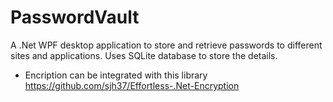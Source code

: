 # PasswordVault
A .Net WPF desktop application to store and retrieve passwords to different sites and applications. Uses SQLite database to store the details.

- Encription can be integrated with this library https://github.com/sjh37/Effortless-.Net-Encryption

